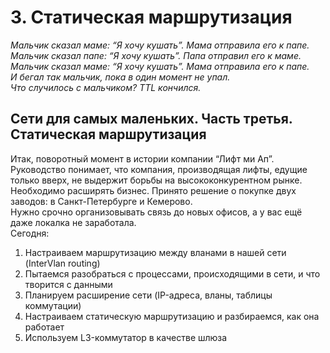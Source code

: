 # 3. Статическая маршрутизация

_Мальчик сказал маме: “Я хочу кушать”. Мама отправила его к папе.  
Мальчик сказал папе: “Я хочу кушать”. Папа отправил его к маме.  
Мальчик сказал маме: “Я хочу кушать”. Мама отправила его к папе.  
И бегал так мальчик, пока в один момент не упал.  
Что случилось с мальчиком? TTL кончился._

## Сети для самых маленьких. Часть третья. Статическая маршрутизация

Итак, поворотный момент в истории компании “Лифт ми Ап”. Руководство понимает, что компания, производящая лифты, едущие только вверх, не выдержит борьбы на высококонкурентном рынке. Необходимо расширять бизнес. Принято решение о покупке двух заводов: в Санкт-Петербурге и Кемерово.  
Нужно срочно организовывать связь до новых офисов, а у вас ещё даже локалка не заработала.  
Сегодня:

1. Настраиваем маршрутизацию между вланами в нашей сети \(InterVlan routing\)
2. Пытаемся разобраться с процессами, происходящими в сети, и что творится с данными
3. Планируем расширение сети \(IP-адреса, вланы, таблицы коммутации\)
4. Настраиваем статическую маршрутизацию и разбираемся, как она работает
5. Используем L3-коммутатор в качестве шлюза
